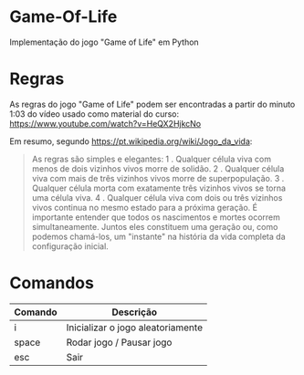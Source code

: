 # Game-Of-Life
Implementação do jogo "Game of Life" em Python


# Regras
As regras do jogo "Game of Life" podem ser encontradas a partir do minuto 1:03 do vídeo usado como material do curso: https://www.youtube.com/watch?v=HeQX2HjkcNo

Em resumo, segundo https://pt.wikipedia.org/wiki/Jogo_da_vida:
> As regras são simples e elegantes:
> 1 . Qualquer célula viva com menos de dois vizinhos vivos morre de solidão.
> 2 . Qualquer célula viva com mais de três vizinhos vivos morre de superpopulação. 
> 3 . Qualquer célula morta com exatamente três vizinhos vivos se torna uma célula viva.
> 4 . Qualquer célula viva com dois ou três vizinhos vivos continua no mesmo estado para a próxima geração.
> É importante entender que todos os nascimentos e mortes ocorrem simultaneamente. Juntos eles constituem uma geração ou, como podemos chamá-los, um "instante" na história da vida completa da configuração inicial.


# Comandos
| Comando | Descrição |
| ------- | ------------- |
| i       | Inicializar o jogo aleatoriamente |
| space   | Rodar jogo / Pausar jogo |
| esc     | Sair  |
